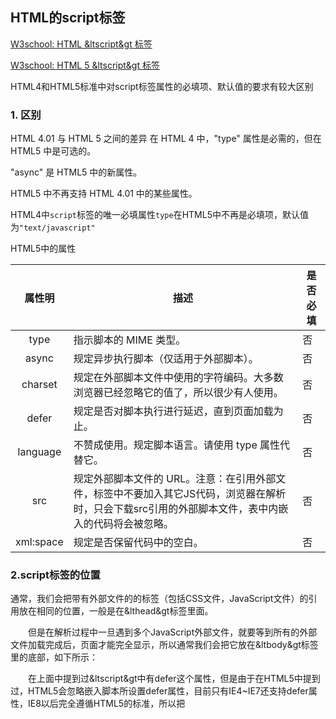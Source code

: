 ## HTML的script标签

[W3school: HTML &ltscript&gt 标签](https://www.w3school.com.cn/tags/tag_script.asp)

[W3school: HTML 5 &ltscript&gt 标签](https://www.w3school.com.cn/html5/tag_script.asp)

HTML4和HTML5标准中对script标签属性的必填项、默认值的要求有较大区别

### 1. 区别

HTML 4.01 与 HTML 5 之间的差异
在 HTML 4 中，"type" 属性是必需的，但在 HTML5 中是可选的。

"async" 是 HTML5 中的新属性。

HTML5 中不再支持 HTML 4.01 中的某些属性。

HTML4中`script`标签的唯一必填属性`type`在HTML5中不再是必填项，默认值为`"text/javascript"`

HTML5中的属性

| 属性明 | 描述 | 是否必填 |
| :---: | --- | --- |
| type | 指示脚本的 MIME 类型。 | 否 |
| async | 规定异步执行脚本（仅适用于外部脚本）。| 否 |
| charset | 规定在外部脚本文件中使用的字符编码。大多数浏览器已经忽略它的值了，所以很少有人使用。| 否 |
| defer	| 规定是否对脚本执行进行延迟，直到页面加载为止。| 否 |
| language | 不赞成使用。规定脚本语言。请使用 type 属性代替它。| 否 |
| src | 规定外部脚本文件的 URL。注意：在引用外部文件，标签中不要加入其它JS代码，浏览器在解析时，只会下载src引用的外部脚本文件，表中内嵌入的代码将会被忽略。| 否 |
| xml:space | 规定是否保留代码中的空白。| 否 |


### 2.script标签的位置

通常，我们会把带有外部文件的的标签（包括CSS文件，JavaScript文件）的引用放在相同的位置，一般是在&lthead&gt标签里面。

　　但是在解析过程中一旦遇到多个JavaScript外部文件，就要等到所有的外部文件加载完成后，页面才能完全显示，所以通常我们会把它放在&ltbody&gt标签里的底部，如下所示：

　　在上面中提到过&ltscript&gt中有defer这个属性，但是由于在HTML5中提到过，HTML5会忽略嵌入脚本所设置defer属性，目前只有IE4~IE7还支持defer属性，IE8以后完全遵循HTML5的标准，所以把<script>放在<body>标签里的底部依旧是最佳选择。